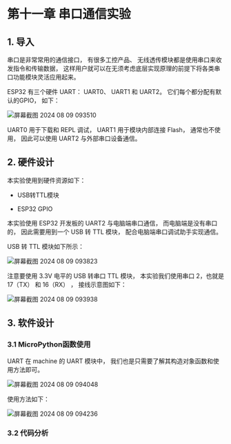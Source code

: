 # 第十一章 串口通信实验

## 1. 导入

串口是非常常用的通信接口， 有很多工控产品、 无线透传模块都是使用串口来收发指令和传输数据， 这样用户就可以在无须考虑底层实现原理的前提下将各类串口功能模块灵活应用起来。

ESP32 有三个硬件 UART： UART0、 UART1 和 UART2。 它们每个都分配有默认的GPIO， 如下：

![屏幕截图 2024 08 09 093510](https://img.picgo.net/2024/08/09/-2024-08-09-093510ce1e7c7f77a74b75.png)

UART0 用于下载和 REPL 调试， UART1 用于模块内部连接 Flash， 通常也不使用， 因此可以使用 UART2 与外部串口设备通信。

## 2. 硬件设计

本实验使用到硬件资源如下：

- USB转TTL模块

- ESP32 GPIO

本实验使用 ESP32 开发板的 UART2 与电脑端串口通信， 而电脑端是没有串口的， 因此需要用到一个 USB 转 TTL 模块， 配合电脑端串口调试助手实现通信。

USB 转 TTL 模块如下所示：

![屏幕截图 2024 08 09 093823](https://img.picgo.net/2024/08/09/-2024-08-09-0938234cf7adff0df620ee.png)

注意要使用 3.3V 电平的 USB 转串口 TTL 模块， 本实验我们使用串口 2，也就是 17（TX） 和 16（RX） ， 接线示意图如下：

![屏幕截图 2024 08 09 093938](https://img.picgo.net/2024/08/09/-2024-08-09-09393854707e760e35b705.png)

## 3. 软件设计

### 3.1 MicroPython函数使用

UART 在 machine 的 UART 模块中， 我们也是只需要了解其构造对象函数和使用方法即可。

![屏幕截图 2024 08 09 094048](https://img.picgo.net/2024/08/09/-2024-08-09-094048a2512b4b86684e32.png)

使用方法如下：

![屏幕截图 2024 08 09 094236](https://img.picgo.net/2024/08/09/-2024-08-09-09423626cfb009bfe6384d.png)

### 3.2 代码分析

```python

```
